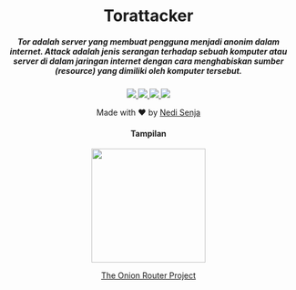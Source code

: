 <h1 align="center">Torattacker
</h1>
<h5 align="center">Tor adalah server yang membuat pengguna menjadi anonim dalam internet.
Attack adalah jenis serangan terhadap sebuah komputer atau server di dalam jaringan internet dengan cara menghabiskan sumber (resource) yang dimiliki oleh komputer tersebut.</h5>

<p align="center">
  <a href="https://shell.org/">
    <img src="https://img.shields.io/badge/Shell-1.x-success.svg">
  </a>
  <a href="https://github.com/stepbystepexe/Torattacker/blob/master/LICENSE">
    <img src="https://img.shields.io/badge/License-GPL%203-red.svg">
  </a>
  <a href="https://github.com/stepbystepexe/Torattacker/releases">
    <img src="https://img.shields.io/badge/Release-1.0-blue.svg">
  </a>
    <a href="https://opensource.org">
    <img src="https://img.shields.io/badge/Open%20Source-%E2%9D%A4-yellow.svg">
  </a>
</p>

<p align="center">
Made with ❤️ by <a href="https://github.com/stepbystepexe">Nedi Senja</a>
<h4 align="center">Tampilan</h4>
</p>

<p align="center">
  <img src="https://github.com/stepbystepexe/Torattacker/blob/master/Skrinsut.png" width="200"/>
</a></p></h4>

<p align="center"><a href="https://github.com/stepbystepexe/Torattacker" target="_blank">The Onion Router Project</a></p>
